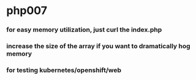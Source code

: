 # php007
### for easy memory utilization, just curl the index.php
### increase the size of the array if you want to dramatically hog memory
### for testing kubernetes/openshift/web
